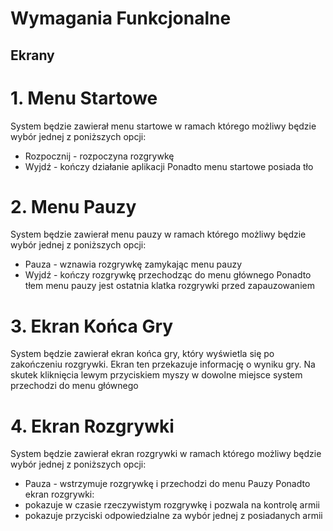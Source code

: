 # Wymagania Funkcjonalne
## Ekrany
# 1. Menu Startowe
  System będzie zawierał menu startowe w ramach którego możliwy będzie wybór jednej z poniższych opcji:
  * Rozpocznij - rozpoczyna rozgrywkę
  * Wyjdź - kończy działanie aplikacji
  Ponadto menu startowe posiada tło
# 2. Menu Pauzy
  System będzie zawierał menu pauzy w ramach którego możliwy będzie wybór jednej z poniższych opcji:
  * Pauza - wznawia rozgrywkę zamykając menu pauzy
  * Wyjdź - kończy rozgrywkę przechodząc do menu głównego
  Ponadto tłem menu pauzy jest ostatnia klatka rozgrywki przed zapauzowaniem
# 3. Ekran Końca Gry
  System będzie zawierał ekran końca gry, który wyświetla się po zakończeniu rozgrywki.
  Ekran ten przekazuje informację o wyniku gry.
  Na skutek kliknięcia lewym przyciskiem myszy w dowolne miejsce system przechodzi do menu głównego
# 4. Ekran Rozgrywki
  System będzie zawierał ekran rozgrywki w ramach którego możliwy będzie wybór jednej z poniższych opcji:
  * Pauza - wstrzymuje rozgrywkę i przechodzi do menu Pauzy
  Ponadto ekran rozgrywki:
  * pokazuje w czasie rzeczywistym rozgrywkę i pozwala na kontrolę armii
  * pokazuje przyciski odpowiedzialne za wybór jednej z posiadanych armii
